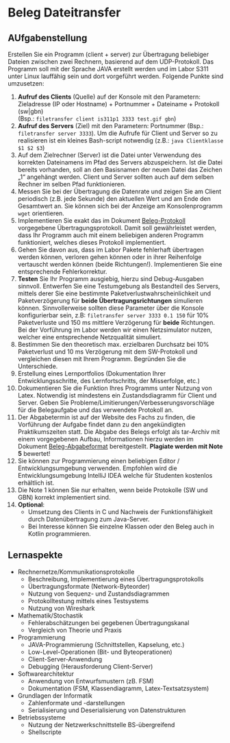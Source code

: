 # Beleg Dateitransfer
## AUfgabenstellung
Erstellen Sie ein Programm (client + server) zur Übertragung beliebiger Dateien zwischen zwei Rechnern, basierend auf dem UDP-Protokoll. Das Programm soll mit der Sprache JAVA erstellt werden und im Labor S311 unter Linux lauffähig sein und dort vorgeführt werden. Folgende Punkte sind umzusetzen:

1. **Aufruf des Clients** (Quelle) auf der Konsole mit den Parametern: Zieladresse (IP oder Hostname) + Portnummer + Dateiname + Protokoll (sw|gbn)  
(Bsp.: `filetransfer client is311p1 3333 test.gif gbn`)
2. **Aufruf des Servers** (Ziel) mit den Parametern: Portnummer (Bsp.: `filetransfer server 3333`). 
Um die Aufrufe für Client und Server so zu realisieren ist ein kleines Bash-script notwendig (z.B.: `java Clientklasse $1 $2 $3`)
3. Auf dem Zielrechner (Server) ist die Datei unter Verwendung des korrekten Dateinamens im Pfad des Servers abzuspeichern. Ist die Datei bereits vorhanden, soll an den Basisnamen der neuen Datei das Zeichen „1“ angehängt werden. Client und Server sollten auch auf dem selben Rechner im selben Pfad funktionieren.
4. Messen Sie bei der Übertragung die Datenrate und zeigen Sie am Client periodisch (z.B. jede Sekunde) den aktuellen Wert und am Ende den Gesamtwert an. Sie können sich bei der Anzeige am Konsolenprogramm `wget` orientieren.
5. Implementieren Sie exakt das im Dokument [Beleg-Protokoll](Beleg-Protokoll.md) vorgegebene Übertragungsprotokoll. Damit soll gewährleistet werden, dass Ihr Programm auch mit einem beliebigen anderen Programm funktioniert, welches dieses Protokoll implementiert.
6. Gehen Sie davon aus, dass im Labor Pakete fehlerhaft übertragen werden können, verloren gehen können oder in ihrer Reihenfolge vertauscht werden können (beide Richtungen!). Implementieren Sie eine  entsprechende Fehlerkorrektur.
7. **Testen** Sie Ihr Programm ausgiebig, hierzu sind Debug-Ausgaben sinnvoll. Entwerfen Sie eine Testumgebung als Bestandteil des Servers, mittels derer Sie eine bestimmte Paketverlustwahrscheinlichkeit und Paketverzögerung für **beide Übertragungsrichtungen** simulieren können. Sinnvollerweise sollten diese Parameter über die Konsole konfigurierbar sein, z.B: `filetransfer server 3333 0.1 150` für 10% Paketverluste und 150 ms mittlere Verzögerung für **beide** Richtungen. Bei der Vorführung im Labor werden wir einen Netzsimulator nutzen, welcher eine entsprechende Netzqualität simuliert.
8. Bestimmen Sie den theoretisch max. erzielbaren Durchsatz bei 10% Paketverlust und 10 ms Verzögerung mit dem SW-Protokoll und vergleichen diesen mit Ihrem Programm. Begründen Sie die Unterschiede.
9. Erstellung eines Lernportfolios (Dokumentation Ihrer Entwicklungsschritte, des Lernfortschritts, der Misserfolge, etc.)
10. Dokumentieren Sie die Funktion Ihres Programms unter Nutzung von Latex. Notwendig ist mindestens ein Zustandsdiagramm für Client und Server. Geben Sie Probleme/Limitierungen/Verbesserungsvorschläge für die Belegaufgabe und das verwendete Protokoll an.
11. Der Abgabetermin ist auf der Website des Fachs zu finden, die Vorführung der Aufgabe findet dann zu den angekündigten Praktikumszeiten statt. Die Abgabe des Belegs erfolgt als tar-Archiv mit einem vorgegebenen Aufbau, Informationen hierzu werden im Dokument [Beleg-Abgabeformat](Beleg-Abgabeformat.md) bereitgestellt. **Plagiate werden mit Note 5** bewertet!
12. Sie können zur Programmierung einen beliebigen Editor / Entwicklungsumgebung verwenden. Empfohlen wird die Entwicklungsumgebung IntelliJ IDEA welche für Studenten kostenlos erhältlich ist.
13. Die Note 1 können Sie nur erhalten, wenn beide Protokolle (SW und GBN) korrekt implementiert sind. 
14. **Optional**:
    * Umsetzung des Clients in C und Nachweis der Funktionsfähigkeit durch Datenübertragung zum Java-Server.
    * Bei Interesse können Sie einzelne Klassen oder den Beleg auch in Kotlin programmieren.

## Lernaspekte
* Rechnernetze/Kommunikationsprotokolle
   * Beschreibung, Implementierung eines Übertragungsprotokolls
   * Übertragungsformate (Network-Byteorder)
   * Nutzung von Sequenz- und Zustandsdiagrammen
   * Protokolltestung mittels eines Testsystems
   * Nutzung von Wireshark
* Mathematik/Stochastik
   * Fehlerabschätzungen bei gegebenen Übertragungskanal
   * Vergleich von Theorie und Praxis
* Programmierung
   * JAVA-Programmierung (Schnittstellen, Kapselung, etc.)
   * Low-Level-Operationen (Bit- und Byteoperationen)
   * Client-Server-Anwendung
   * Debugging (Herausforderung Client-Server)
* Softwarearchitektur
   * Anwendung von Entwurfsmustern (zB. FSM)
   * Dokumentation (FSM, Klassendiagramm, Latex-Textsatzsystem)
* Grundlagen der Informatik
   * Zahlenformate und -darstellungen
   * Serialisierung und Deserialisierung von Datenstrukturen
* Betriebssysteme
   * Nutzung der Netzwerkschnittstelle BS-übergreifend
   * Shellscripte
